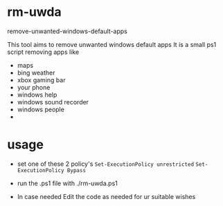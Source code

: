 # rm-uwda
remove-unwanted-windows-default-apps

This tool aims to remove unwanted windows default apps
It is a small ps1 script removing apps like 

* maps
* bing weather 
* xbox gaming bar 
* your phone 
* windows help
* windows sound recorder 
* windows people 
* 

# usage 

* set one of these 2 policy's 
`Set-ExecutionPolicy unrestricted`
`Set-ExecutionPolicy Bypass`

* run the .ps1 file with ./rm-uwda.ps1

* In case needed 
Edit the code as needed for ur suitable wishes 

